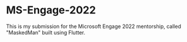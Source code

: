 # MS-Engage-2022
This is my submission for the Microsoft Engage 2022 mentorship, called "MaskedMan" built using Flutter.
